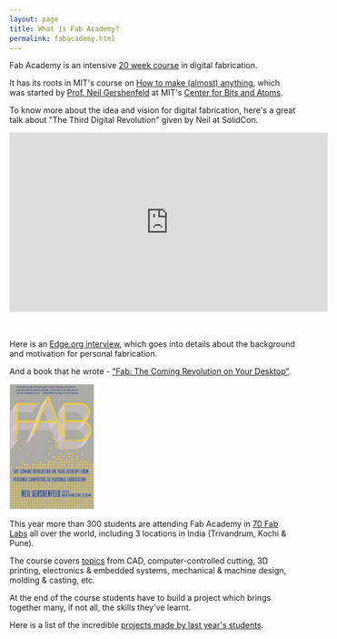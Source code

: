 ```yaml
---
layout: page
title: What is Fab Academy?
permalink: fabacademy.html
---
```


Fab Academy is an intensive [20 week course][Schedule] in digital fabrication.

It has its roots in MIT's course on [How to make (almost) anything][HTMAA], which
was started by [Prof. Neil Gershenfeld][ProfNeil] at MIT's [Center for Bits and
Atoms][CBA].

To know more about the idea and vision for digital fabrication, here's a great 
talk about "The Third Digital Revolution" given by Neil at SolidCon.

<iframe width="560" height="315" src="https://www.youtube.com/embed/L0RDrSKenGo" frameborder="0" allowfullscreen></iframe>

&nbsp;
   
Here is an [Edge.org interview][EdgeInterview], which goes into details about the background and motivation for personal fabrication.

And a book that he wrote - ["Fab: The Coming Revolution on Your Desktop"][FabBook].

<a href="https://books.google.co.in/books?id=Zw0j50HDwYUC&lpg=PP1&pg=PP9#v=onepage&q&f=false"><img class="img-responsive center-block" src="images/fab-book.jpg"/></a>

This year more than 300 students are attending Fab Academy in [70 Fab Labs][FabLabs] all over the world, including 3 
locations in India (Trivandrum, Kochi & Pune).

The course covers [topics][Schedule] from CAD, computer-controlled
cutting, 3D printing, electronics & embedded systems, mechanical & machine
design, molding & casting, etc.

At the end of the course students have to build a project which brings together many, if not all, the 
skills they've learnt. 

Here is a list of the incredible [projects made by last year's students][2015Projects].

[FabAcademy]: http://fabacademy.org
[FabLabs]: http://archive.fabacademy.org/archives/2016/master/labs.html
[HTMAA]: http://fab.cba.mit.edu/classes/863.14/
[ProfNeil]: http://ng.cba.mit.edu/
[CBA]: http://cba.mit.edu/
[FabAcademy2016]: http://archive.fabacademy.org/archives/2016/master/
[Schedule]: http://archive.fabacademy.org/archives/2016/master/schedule.html
[2015Projects]: http://fabacademy.org/archives/2015/students/index.html
[SolidConTalk]: https://www.youtube.com/watch?v=L0RDrSKenGo
[EdgeInterview]: https://edge.org/conversation/neil_gershenfeld-digital-reality
[FabBook]: https://books.google.co.in/books?id=Zw0j50HDwYUC&lpg=PP1&pg=PP9#v=onepage&q&f=false
[FabLabTvm]: https://www.fablabs.io/fablabtrivandrum
